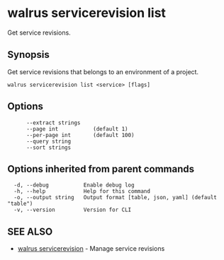 # walrus servicerevision list

Get service revisions.

## Synopsis

Get service revisions that belongs to an environment of a project.

```
walrus servicerevision list <service> [flags]
```

## Options

```
      --extract strings   
      --page int           (default 1)
      --per-page int       (default 100)
      --query string      
      --sort strings      
```

## Options inherited from parent commands

```
  -d, --debug           Enable debug log
  -h, --help            Help for this command
  -o, --output string   Output format [table, json, yaml] (default "table")
  -v, --version         Version for CLI
```

## SEE ALSO

* [walrus servicerevision](walrus_servicerevision)	 - Manage service revisions


